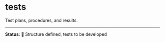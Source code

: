 # tests

Test plans, procedures, and results.

---

**Status**: 🚧 Structure defined, tests to be developed
